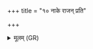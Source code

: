 +++
title = "१० नाके राजन् प्रति"

+++
<details><summary>मूलम् (GR)</summary>

नाके राजन् प्रति तिष्ठ  
तत्रैतत् प्रति तिष्ठतु ।  
विद्धि पूर्तस्य नो राजन्  
स देव सुमना भव ॥
</details>